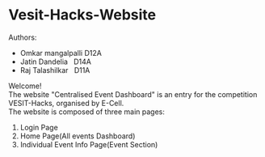 # Vesit-Hacks-Website
Authors: <ul>
         <li>Omkar mangalpalli D12A</li>
         <li>Jatin Dandelia &nbsp;    D14A</li>
         <li>Raj Talashilkar &nbsp;   D11A</li>
         </ul>
Welcome!<br/>
The website "Centralised Event Dashboard" is an entry for the competition VESIT-Hacks, organised by E-Cell.<br/>
The website is composed of three main pages:<br/>
 1. Login Page<br/>
 2. Home Page(All events Dashboard)<br/>
 3. Individual Event Info Page(Event Section)<br/>
